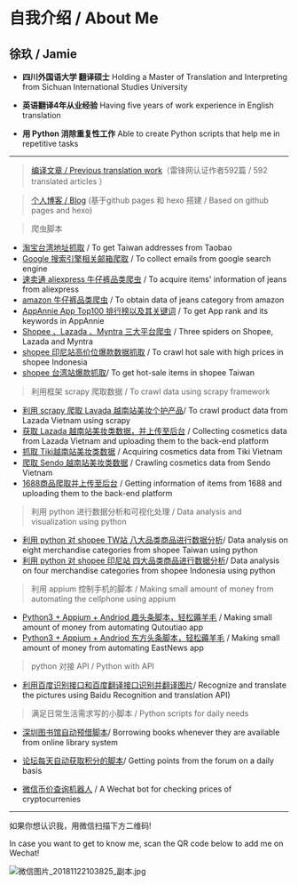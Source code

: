 # 自我介绍 / About Me

## 徐玖 / Jamie

- **四川外国语大学 翻译硕士**  Holding a Master of Translation and Interpreting from Sichuan International Studies University

- **英语翻译4年从业经验** Having five years of work experience in English translation

- **用 Python 消除重复性工作** Able to create Python scripts that help me in repetitive tasks

---


> [编译文章 / Previous translation work](https://www.leiphone.com/author/xusan )（雷锋网认证作者592篇 / 592 translated articles ）

> [个人博客 / Blog](https://jamie33.github.io/) (基于github pages 和 hexo 搭建 / Based on github pages and hexo)


> 爬虫脚本

- [淘宝台湾地址抓取](https://github.com/Jamie33/learngit/tree/master/Spider/TaobaoAddress#%E6%B7%98%E5%AE%9D%E5%8F%B0%E6%B9%BE%E5%9C%B0%E5%9D%80%E6%8A%93%E5%8F%96) / To get Taiwan addresses from Taobao
- [Google 搜索引擎相关邮箱爬取](https://github.com/Jamie33/learngit/tree/master/Spider/GoogleEmail#%E5%8A%A8%E6%80%81%E6%B8%B2%E6%9F%93-selenium%E8%A7%A3%E6%9E%90%E5%BA%93-pyquery%E6%95%B0%E6%8D%AE%E5%BA%93-mongodb) / To collect emails from google search engine
- [速卖通 aliexpress 牛仔裤品类爬虫](https://github.com/Jamie33/learngit/tree/master/Spider/Aliexpress#%E5%8A%A8%E6%80%81%E6%B8%B2%E6%9F%93-selenium%E8%A7%A3%E6%9E%90%E5%BA%93-pyquery%E6%95%B0%E6%8D%AE%E5%BA%93-mongodb) / To acquire items' information of jeans from aliexpress
- [amazon 牛仔裤品类爬虫](https://github.com/Jamie33/learngit/tree/master/Spider/AmazonJeans#amazon%E7%89%9B%E4%BB%94%E8%A3%A4%E5%93%81%E7%B1%BB%E7%88%AC%E8%99%AB) / To obtain data of jeans category from amazon
- [AppAnnie App Top100 排行榜以及其关键词](https://github.com/Jamie33/learngit/tree/master/Spider/AppAnnie#appannie-app-top100%E4%BB%A5%E5%8F%8A%E5%85%B6%E5%85%B3%E9%94%AE%E8%AF%8D) / To get App rank and its keywords in AppAnnie
- [Shopee 、Lazada 、Myntra 三大平台爬虫](https://github.com/Jamie33/learngit/tree/master/Spider/ShopCrawl#shopeelazadamyntra-%E4%B8%89%E5%A4%A7%E5%B9%B3%E5%8F%B0%E7%88%AC%E8%99%AB) / Three spiders on Shopee, Lazada and Myntra
- [shopee 印尼站高价位爆款数据抓取](https://github.com/Jamie33/learngit/tree/master/Spider/ShopeeSales#shopee%E5%8D%B0%E5%B0%BC%E7%AB%99%E9%AB%98%E4%BB%B7%E4%BD%8D%E7%88%86%E6%AC%BE%E6%95%B0%E6%8D%AE%E6%8A%93%E5%8F%96) / To crawl hot sale with high prices in shopee Indonesia
- [shopee 台湾站爆款抓取](https://github.com/Jamie33/learngit/tree/master/Spider/ShopeeSales#shopee-%E5%8F%B0%E6%B9%BE%E7%AB%99%E7%88%86%E6%AC%BE%E6%8A%93%E5%8F%96)/ To get hot-sale items in shopee Taiwan


>利用框架 scrapy 爬取数据 / To crawl data using scrapy framework 

- [利用 scrapy 爬取 Lavada 越南站美妆个护产品](https://github.com/Jamie33/learngit/tree/master/ScrapyProject/lazadaVN#lazada%E7%BE%8E%E5%A6%86%E4%B8%AA%E6%8A%A4%E4%BA%A7%E5%93%81%E7%88%AC%E5%8F%96%E9%9C%80%E6%B1%82)/ To crawl product data from Lazada Vietnam using scrapy
- [获取 Lazada 越南站美妆类数据，并上传至后台](https://github.com/Jamie33/learngit/tree/master/ScrapyProject/shopeeTW#lazada-%E8%B6%8A%E5%8D%97%E7%AB%99%E7%BE%8E%E5%A6%86%E7%B1%BB%E6%95%B0%E6%8D%AE) / Collecting cosmetics data from Lazada Vietnam  and uploading them to the back-end platform
- [抓取 Tiki越南站美妆类数据](https://github.com/Jamie33/learngit/tree/master/ScrapyProject/tiki#tiki%E8%B6%8A%E5%8D%97%E7%AB%99%E7%BE%8E%E5%A6%86%E7%B1%BB%E6%95%B0%E6%8D%AE) / Acquiring cosmetics data from Tiki Vietnam
- [爬取 Sendo 越南站美妆类数据](https://github.com/Jamie33/learngit/tree/master/ScrapyProject/tiki#sendo%E8%B6%8A%E5%8D%97%E7%AB%99%E7%BE%8E%E5%A6%86%E7%B1%BB%E6%95%B0%E6%8D%AE) / Crawling cosmetics data from Sendo Vietnam
- [1688商品爬取并上传至后台](https://github.com/Jamie33/learngit/tree/master/newScrapy/login1688#1688%E5%95%86%E5%93%81%E7%88%AC%E5%8F%96%E5%95%86%E5%93%81%E4%B8%8A%E4%BC%A0%E5%90%8E%E5%8F%B0) / Getting information of items from 1688 and uploading them to the back-end platform


>利用 python 进行数据分析和可视化处理 / Data analysis and visualization using python

- [利用 python 对 shopee TW站 八大品类商品进行数据分析](https://jamie33.github.io/PageDemo/shopee_data_analysis_TW.html)/ Data analysis on eight merchandise categories from shopee Taiwan using python
- [利用 python 对 shopee 印尼站 四大品类商品进行数据分析](https://jamie33.github.io/PageDemo/shopee_data_analysis.html )/ Data analysis on four merchandise categories from shopee Indonesia using python


> 利用 appium 控制手机的脚本 / Making small amount of money from automating the cellphone using appium

- [Python3 + Appium + Andriod 趣头条脚本，轻松薅羊毛](https://zhuanlan.zhihu.com/p/67518154) / Making small amount of money from automating Qutoutiao app
- [Python3 + Appium + Andriod 东方头条脚本，轻松薅羊毛](https://zhuanlan.zhihu.com/p/68038338) / Making small amount of money from automating EastNews app


> python 对接 API / Python with API

- [利用百度识别接口和百度翻译接口识别并翻译图片](https://github.com/Jamie33/learngit/tree/master/Ocr#%E5%9B%BE%E7%89%87%E8%AF%86%E5%88%AB%E7%BF%BB%E8%AF%91%E5%8A%9F%E8%83%BD%E8%84%9A%E6%9C%AC%E5%BC%80%E5%8F%91)/ Recognize and translate the pictures using Baidu Recognition and translation API)


> 满足日常生活需求写的小脚本 / Python scripts for daily needs

- [深圳图书馆自动预借脚本](https://zhuanlan.zhihu.com/p/47664186)/ Borrowing books whenever they are available from online library system
- [论坛每天自动获取积分的脚本](https://zhuanlan.zhihu.com/p/41280394 )/ Getting points from the forum on a daily basis

- [微信币价查询机器人](https://zhuanlan.zhihu.com/p/41055423) / A Wechat bot for checking prices of cryptocurrenies

---

如果你想认识我，用微信扫描下方二维码!

In case you want to get to know me, scan the QR code below to add me on Wechat!

![微信图片_20181122103825_副本.jpg](https://i.loli.net/2018/11/26/5bfb556d1ed9b.jpg)
